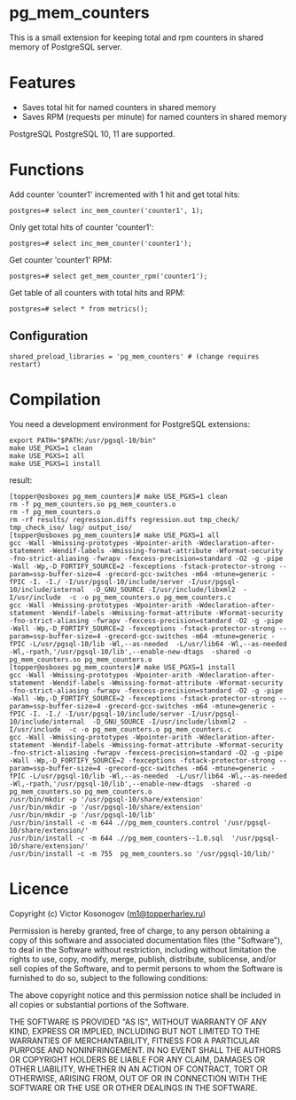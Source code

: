 
pg_mem_counters
==============

This is a smalI extension for keeping total and rpm counters in shared memory of PostgreSQL server.

# Features

* Saves total hit for named counters in shared memory
* Saves RPM (requests per minute) for named counters in shared memory
 
PostgreSQL PostgreSQL 10, 11 are supported.

# Functions

Add counter 'counter1' incremented with 1 hit and get total hits:

    postgres=# select inc_mem_counter('counter1', 1);
Only get total hits of counter 'counter1':

    postgres=# select inc_mem_counter('counter1');    
Get counter 'counter1' RPM:    

    postgres=# select get_mem_counter_rpm('counter1');
Get table of all counters with total hits and RPM:

    postgres=# select * from metrics();

## Configuration

    shared_preload_libraries = 'pg_mem_counters' # (change requires restart)

# Compilation

You need a development environment for PostgreSQL extensions:

    export PATH="$PATH:/usr/pgsql-10/bin"
    make USE_PGXS=1 clean    
    make USE_PGXS=1 all
    make USE_PGXS=1 install

result:

	[topper@osboxes pg_mem_counters]# make USE_PGXS=1 clean
	rm -f pg_mem_counters.so pg_mem_counters.o
	rm -f pg_mem_counters.o
	rm -rf results/ regression.diffs regression.out tmp_check/ tmp_check_iso/ log/ output_iso/
	[topper@osboxes pg_mem_counters]# make USE_PGXS=1 all
	gcc -Wall -Wmissing-prototypes -Wpointer-arith -Wdeclaration-after-statement -Wendif-labels -Wmissing-format-attribute -Wformat-security -fno-strict-aliasing -fwrapv -fexcess-precision=standard -O2 -g -pipe -Wall -Wp,-D_FORTIFY_SOURCE=2 -fexceptions -fstack-protector-strong --param=ssp-buffer-size=4 -grecord-gcc-switches -m64 -mtune=generic -fPIC -I. -I./ -I/usr/pgsql-10/include/server -I/usr/pgsql-10/include/internal  -D_GNU_SOURCE -I/usr/include/libxml2  -I/usr/include  -c -o pg_mem_counters.o pg_mem_counters.c
	gcc -Wall -Wmissing-prototypes -Wpointer-arith -Wdeclaration-after-statement -Wendif-labels -Wmissing-format-attribute -Wformat-security -fno-strict-aliasing -fwrapv -fexcess-precision=standard -O2 -g -pipe -Wall -Wp,-D_FORTIFY_SOURCE=2 -fexceptions -fstack-protector-strong --param=ssp-buffer-size=4 -grecord-gcc-switches -m64 -mtune=generic -fPIC -L/usr/pgsql-10/lib -Wl,--as-needed  -L/usr/lib64 -Wl,--as-needed -Wl,-rpath,'/usr/pgsql-10/lib',--enable-new-dtags  -shared -o pg_mem_counters.so pg_mem_counters.o
	[topper@osboxes pg_mem_counters]# make USE_PGXS=1 install
	gcc -Wall -Wmissing-prototypes -Wpointer-arith -Wdeclaration-after-statement -Wendif-labels -Wmissing-format-attribute -Wformat-security -fno-strict-aliasing -fwrapv -fexcess-precision=standard -O2 -g -pipe -Wall -Wp,-D_FORTIFY_SOURCE=2 -fexceptions -fstack-protector-strong --param=ssp-buffer-size=4 -grecord-gcc-switches -m64 -mtune=generic -fPIC -I. -I./ -I/usr/pgsql-10/include/server -I/usr/pgsql-10/include/internal  -D_GNU_SOURCE -I/usr/include/libxml2  -I/usr/include  -c -o pg_mem_counters.o pg_mem_counters.c
	gcc -Wall -Wmissing-prototypes -Wpointer-arith -Wdeclaration-after-statement -Wendif-labels -Wmissing-format-attribute -Wformat-security -fno-strict-aliasing -fwrapv -fexcess-precision=standard -O2 -g -pipe -Wall -Wp,-D_FORTIFY_SOURCE=2 -fexceptions -fstack-protector-strong --param=ssp-buffer-size=4 -grecord-gcc-switches -m64 -mtune=generic -fPIC -L/usr/pgsql-10/lib -Wl,--as-needed  -L/usr/lib64 -Wl,--as-needed -Wl,-rpath,'/usr/pgsql-10/lib',--enable-new-dtags  -shared -o pg_mem_counters.so pg_mem_counters.o
	/usr/bin/mkdir -p '/usr/pgsql-10/share/extension'
	/usr/bin/mkdir -p '/usr/pgsql-10/share/extension'
	/usr/bin/mkdir -p '/usr/pgsql-10/lib'
	/usr/bin/install -c -m 644 .//pg_mem_counters.control '/usr/pgsql-10/share/extension/'
	/usr/bin/install -c -m 644 .//pg_mem_counters--1.0.sql  '/usr/pgsql-10/share/extension/'
	/usr/bin/install -c -m 755  pg_mem_counters.so '/usr/pgsql-10/lib/'

# Licence

Copyright (c) Victor Kosonogov (m1@topperharley.ru)

 Permission is hereby granted, free of charge, to any person obtaining a copy
 of this software and associated documentation files (the "Software"), to deal
 in the Software without restriction, including without limitation the rights
 to use, copy, modify, merge, publish, distribute, sublicense, and/or sell
 copies of the Software, and to permit persons to whom the Software is
 furnished to do so, subject to the following conditions:

 The above copyright notice and this permission notice shall be included in
 all copies or substantial portions of the Software.

 THE SOFTWARE IS PROVIDED "AS IS", WITHOUT WARRANTY OF ANY KIND, EXPRESS OR
 IMPLIED, INCLUDING BUT NOT LIMITED TO THE WARRANTIES OF MERCHANTABILITY,
 FITNESS FOR A PARTICULAR PURPOSE AND NONINFRINGEMENT. IN NO EVENT SHALL THE
 AUTHORS OR COPYRIGHT HOLDERS BE LIABLE FOR ANY CLAIM, DAMAGES OR OTHER
 LIABILITY, WHETHER IN AN ACTION OF CONTRACT, TORT OR OTHERWISE, ARISING FROM,
 OUT OF OR IN CONNECTION WITH THE SOFTWARE OR THE USE OR OTHER DEALINGS IN
 THE SOFTWARE.